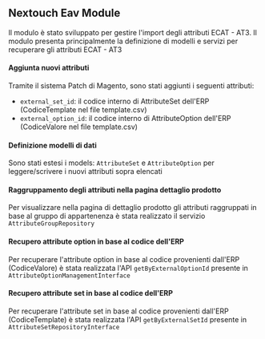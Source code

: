 ## Nextouch Eav Module

Il modulo è stato sviluppato per gestire l'import degli
attributi ECAT - AT3. Il modulo presenta principalmente
la definizione di modelli e servizi per recuperare gli attributi
ECAT - AT3

#### Aggiunta nuovi attributi
Tramite il sistema Patch di Magento, sono stati aggiunti
i seguenti attributi:

* `external_set_id`: il codice interno di AttributeSet dell'ERP (CodiceTemplate nel file template.csv)
* `external_option_id`: il codice interno di AttributeOption dell'ERP (CodiceValore nel file template.csv)

#### Definizione modelli di dati
Sono stati estesi i models: `AttributeSet` e `AttributeOption` per leggere/scrivere
i nuovi attributi sopra elencati

#### Raggruppamento degli attributi nella pagina dettaglio prodotto
Per visualizzare nella pagina di dettaglio prodotto gli attributi
raggruppati in base al gruppo di appartenenza è stata realizzato
il servizio `AttributeGroupRepository`

#### Recupero attribute option in base al codice dell'ERP
Per recuperare l'attribute option in base al codice provenienti
dall'ERP (CodiceValore) è stata realizzata l'API `getByExternalOptionId` presente in
`AttributeOptionManagementInterface`

#### Recupero attribute set in base al codice dell'ERP
Per recuperare l'attribute set in base al codice provenienti
dall'ERP (CodiceTemplate) è stata realizzata l'API `getByExternalSetId` presente in
`AttributeSetRepositoryInterface`

